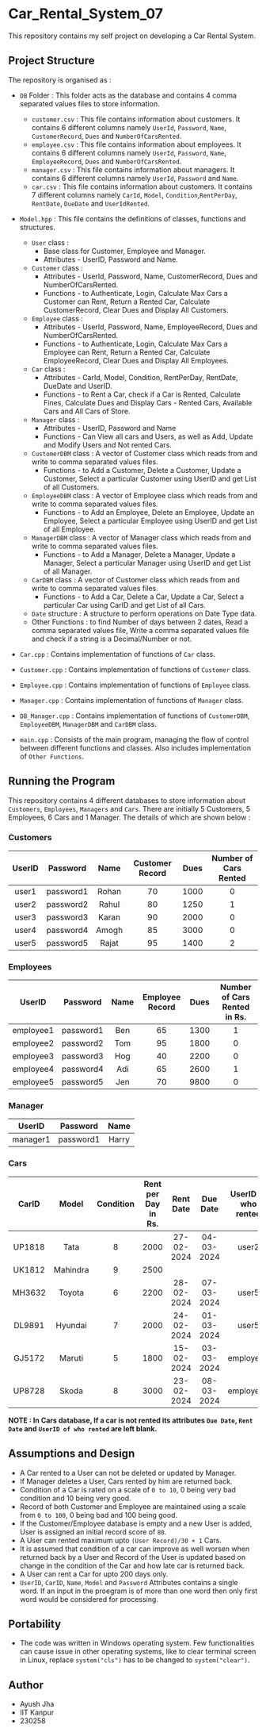 # Car_Rental_System_07
This repository contains my self project on developing a Car Rental System.

## Project Structure

The repository is organised as : 
- `DB` Folder : This folder acts as the database and contains 4 comma separated values files to store information.
  - `customer.csv` : This file contains information about customers. It contains 6 different columns namely `UserId`, `Password`, `Name`, `CustomerRecord`, `Dues` and `NumberOfCarsRented`.
  - `employee.csv` : This file contains information about employees. It contains 6 different columns namely `UserId`, `Password`, `Name`, `EmployeeRecord`, `Dues` and `NumberOfCarsRented`.
  - `manager.csv` : This file contains information about managers. It contains 6 different columns namely `UserId`, `Password` and `Name`.
  - `car.csv` : This file contains information about customers. It contains 7 different columns namely `CarId`, `Model`, `Condition`,`RentPerDay`, `RentDate`, `DueDate` and `UserIdRented`.

- `Model.hpp` : This file contains the definitions of classes, functions and structures.
  - `User` class :
    - Base class for Customer, Employee and Manager.
    - Attributes - UserID, Password and Name.
  - `Customer` class :
    - Attributes - UserId, Password, Name, CustomerRecord, Dues and NumberOfCarsRented.
    - Functions - to Authenticate, Login, Calculate Max Cars a Customer can Rent, Return a Rented Car, Calculate CustomerRecord, Clear Dues and Display All Customers.
  - `Employee` class :
    - Attributes - UserId, Password, Name, EmployeeRecord, Dues and NumberOfCarsRented.
    - Functions - to Authenticate, Login, Calculate Max Cars a Employee can Rent, Return a Rented Car, Calculate EmployeeRecord, Clear Dues and Display All Employees.
  - `Car` class :
    - Attributes - CarId, Model, Condition, RentPerDay, RentDate, DueDate and UserID.
    - Functions - to Rent a Car, check if a Car is Rented, Calculate Fines, Calculate Dues and Display Cars - Rented Cars, Available Cars and All Cars of Store.
  - `Manager` class :
    - Attributes - UserID, Password and Name
    - Functions - Can View all cars and Users, as well as Add, Update and Modify Users and Not rented Cars.
  - `CustomerDBM` class : A vector of Customer class which reads from and write to comma separated values files.
    - Functions - to Add a Customer, Delete a Customer, Update a Customer, Select a particular Customer using UserID and get List of all Customers.
  - `EmployeeDBM` class : A vector of Employee class which reads from and write to comma separated values files.
    - Functions - to Add an Employee, Delete an Employee, Update an Employee, Select a particular Employee using UserID and get List of all Employee.
  - `ManagerDBM` class : A vector of Manager class which reads from and write to comma separated values files.
    - Functions - to Add a Manager, Delete a Manager, Update a Manager, Select a particular Manager using UserID and get List of all Manager.
  - `CarDBM` class : A vector of Customer class which reads from and write to comma separated values files.
    - Functions - to Add a Car, Delete a Car, Update a Car, Select a particular Car using CarID and get List of all Cars.
  - `Date` structure : A structure to perform operations on Date Type data.
  - Other Functions : to find Number of days between 2 dates, Read a comma separated values file, Write a comma separated values file and check if a string is a Decimal/Number or not.

- `Car.cpp` : Contains implementation of functions of `Car` class.
- `Customer.cpp` : Contains implementation of functions of `Customer` class.
- `Employee.cpp` : Contains implementation of functions of `Employee` class.
- `Manager.cpp` : Contains implementation of functions of `Manager` class.
- `DB_Manager.cpp` : Contains implementation of functions of `CustomerDBM`, `EmployeeDBM`, `ManagerDBM` and `CarDBM` class.
- `main.cpp` : Consists of the main program, managing the flow of control between different functions and classes. Also includes implementation of `Other Functions`.


## Running the Program
This repository contains 4 different databases to store information about `Customers`, `Employees`, `Managers` and `Cars`.
There are initially 5 Customers, 5 Employees, 6 Cars and 1 Manager. The details of which are shown below :

### Customers
| UserID  | Password | Name  | Customer Record |  Dues  | Number of Cars Rented |
| :-------------: | :-------------: | :-------------: | :-------------: | :-------------: | :-------------: |
| user1 | password1  | Rohan | 70 | 1000 | 0 |
| user2 | password2  | Rahul | 80 | 1250 | 1 |
| user3 | password3  | Karan | 90 | 2000 | 0 |
| user4 | password4  | Amogh | 85 | 3000 | 0 |
| user5 | password5  | Rajat | 95 | 1400 | 2 |

### Employees
| UserID  | Password | Name  | Employee Record |  Dues  | Number of Cars Rented in Rs. |
| :-------------: | :-------------: | :-------------: | :-------------: | :-------------: | :-------------: |
| employee1 | password1  | Ben | 65 | 1300 | 1 |
| employee2 | password2  | Tom | 95 | 1800 | 0 |
| employee3 | password3  | Hog | 40 | 2200 | 0 |
| employee4 | password4  | Adi | 65 | 2600 | 1 |
| employee5 | password5  | Jen | 70 | 9800 | 0 |

### Manager
| UserID  | Password | Name  |
| :-------------: | :-------------: | :-------------: |
| manager1 | password1  | Harry |

### Cars
| CarID  | Model | Condition  | Rent per Day in Rs. |  Rent Date  | Due Date | UserID of who rented |
| :-------------: | :-------------: | :-------------: | :-------------: | :-------------: | :-----------: | :-----------: |
| UP1818 | Tata | 8 | 2000 | 27-02-2024 | 04-03-2024 | user2 |
| UK1812 | Mahindra | 9 | 2500 |  |  |  |
| MH3632 | Toyota | 6 | 2200 | 28-02-2024 | 07-03-2024 | user5 |
| DL9891 | Hyundai | 7 | 2000 | 24-02-2024 | 01-03-2024 | user5 |
| GJ5172 | Maruti | 5 | 1800 | 15-02-2024 | 03-03-2024 | employee1 |
| UP8728 | Skoda | 8 | 3000 | 23-02-2024 | 08-03-2024 | employee4 |

**NOTE : In Cars database, If a car is not rented its attributes `Due Date`, `Rent Date` and `UserID of who rented` are left blank.**

## Assumptions and Design 

- A Car rented to a User can not be deleted or updated by Manager.
- If Manager deletes a User, Cars rented by him are returned back.
- Condition of a Car is rated on a scale of `0 to 10`, 0 being very bad condition and 10 being very good.
- Record of both Customer and Employee are maintained using a scale from `0 to 100`, 0 being bad and 100 being good.
-  If the Customer/Employee database is empty and a new User is added, User is assigned an initial record score of `80`.
- A User can rented maximum upto `(User Record)/30 + 1` Cars.
- It is assumed that condition of a car can improve as well worsen when returned back by a User and Record of the User is updated based on change in the condition of the Car and how late car is returned back.
- A User can rent a Car for upto 200 days only.
- `UserID`, `CarID`, `Name`, `Model` and `Password` Attributes contains a single word. If an input in the proegram is of more than one word then only first word would be considered for processing.

## Portability 

- The code was written in Windows operating system. Few functionalities can cause issue in other operating systems, like to clear terminal screen in Linux, replace `system("cls")` has to be changed to `system("clear")`.

## Author
- Ayush Jha
- IIT Kanpur
- 230258



